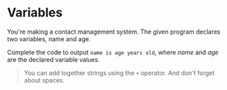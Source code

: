 # Variables

You're making a contact management system. The given program declares two variables, name and age.

Complete the code to output `name is age years old`, where *name* and *age* are the declared variable values. 

> You can add together strings using the `+` operator. And don't forget about spaces.